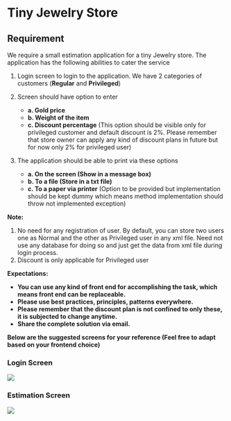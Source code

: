 # Tiny Jewelry Store

## Requirement

We require a small estimation application for a tiny Jewelry store. 
The application has the following abilities to cater the service

1. Login screen to login to the application. We have 2 categories of customers (**Regular** and **Privileged**)

2. Screen should have option to enter
   - **a. Gold price**
   - **b. Weight of the item**
   - **c. Discount percentage** (This option should be visible only for privileged customer and default
      discount is 2%. Please remember that store owner can apply any kind of discount plans in future but for now only 2% for privileged user)
      
3. The application should be able to print via these options
   - **a. On the screen (Show in a message box)**
   - **b. To a file (Store in a txt file)**
   - **c. To a paper via printer** (Option to be provided but implementation should be kept dummy
        which means method implementation should throw not implemented exception)

**Note:**
1. No need for any registration of user. By default, you can store two users one as Normal and
the other as Privileged user in any xml file. Need not use any database for doing so and just get the data from xml file during login process.
2. Discount is only applicable for Privileged user


**Expectations:**
- **You can use any kind of front end for accomplishing the task, which means front end can be replaceable.**
- **Please use best practices, principles, patterns everywhere.**
- **Please remember that the discount plan is not confined to only these, it is subjected to change anytime.**
- **Share the complete solution via email.**

**Below are the suggested screens for your reference (Feel free to adapt based on your frontend choice)**

### Login Screen

![](Login.JPG)

### Estimation Screen

![](estimation.JPG)

